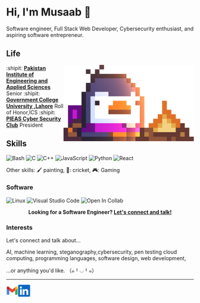 # Hi, I'm Musaab :wave:

Software engineer, Full Stack Web Developer, Cybersecurity enthusiast, and aspiring software entrepreneur.  

[Crypto]: https://github.com/Crypto47

## Life

<img align="right" alt="Bred the penguin chillin' by the fire." width="350" src="Fire.gif" />

:shipit: [**Pakistan Institute of Engineering and Applied Sciences**][ur] Senior
:shipit: [**Government College University ,Lahore**][systems] Roll of Honor,ICS 
:shipit: [**PIEAS Cyber Security Club**][siggraph] President  

[ur]: https://rochester.edu
[siggraph]: https://siggraph.org
[42tm]: https://github.com/42tm
[systems]: https://www.cs.rochester.edu/dept/systems/
[csug]: https://ur-csug.org
[dandyhacks]: https://dandyhacks.net
[roclab]: https://roclab.io

## Skills

![Bash](https://img.shields.io/badge/Bash-4EAA25?logo=gnubash&logoColor=white&style=for-the-badge)
![C](https://img.shields.io/badge/C-A8B9CC?logo=c&logoColor=white&style=for-the-badge)
![C++](https://img.shields.io/badge/C++-00599C?logo=cplusplus&logoColor=white&style=for-the-badge)
![JavaScript](https://img.shields.io/badge/JavaScript-F7DF1E?logo=javascript&logoColor=black&style=for-the-badge)
![Python](https://img.shields.io/badge/Python-3776AB?logo=python&logoColor=white&style=for-the-badge)
![React](https://img.shields.io/badge/React-61DAFB?logo=react&logoColor=black&style=for-the-badge)

Other skills: :paintbrush: painting, 
🏏: cricket, 🎮: Gaming

### Software

![Linux](https://img.shields.io/badge/Linux-FCC624?logo=Linux&logoColor=black&style=for-the-badge)
![Visual Studio Code](https://img.shields.io/badge/VSCode-007ACC?logo=visualstudiocode&logoColor=white&style=for-the-badge)
![Open In Collab](https://colab.research.google.com/assets/colab-badge.svg)






<p align="center">
    <b>Looking for a Software Engineer?
        <a href="https://www.linkedin.com/in/musabjaved/">Let's connect and talk!</a>
    </b>
</p>

### Interests

Let's connect and talk about…

AI, machine learning, steganography,cybersecurity, pen testing
cloud computing, programming languages, software design, web
development,

…or anything you'd like. （๑╹◡╹๑）


---

<!--<a href="https://novakcgx.me">
    <img height="32" align="left" alt="Website" src="img/icons/personal.png" />
</a>-->

<a href="mailto:musabjaved47@gmail.com">
    <img height="32" align="left" alt="Mail" src="gmail.png" />
</a>

<a href="https://www.linkedin.com/in/musabjaved/">
    <img height="32" align="left" alt="LinkedIn" src="linkedin.png" />
</a>


